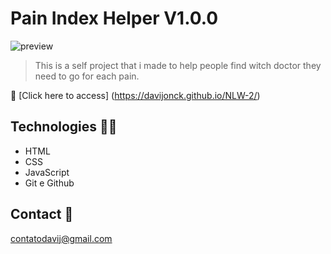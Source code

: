 # Pain Index Helper V1.0.0

![preview](./.github/preview.png)

> This is a self project that i made to help people find witch doctor they need to go for each pain.


🧷 [Click here to access] (https://davijonck.github.io/NLW-2/)

## Technologies 🧑‍💻 

- HTML
- CSS 
- JavaScript
- Git e Github

## Contact 🤚 

contatodavij@gmail.com